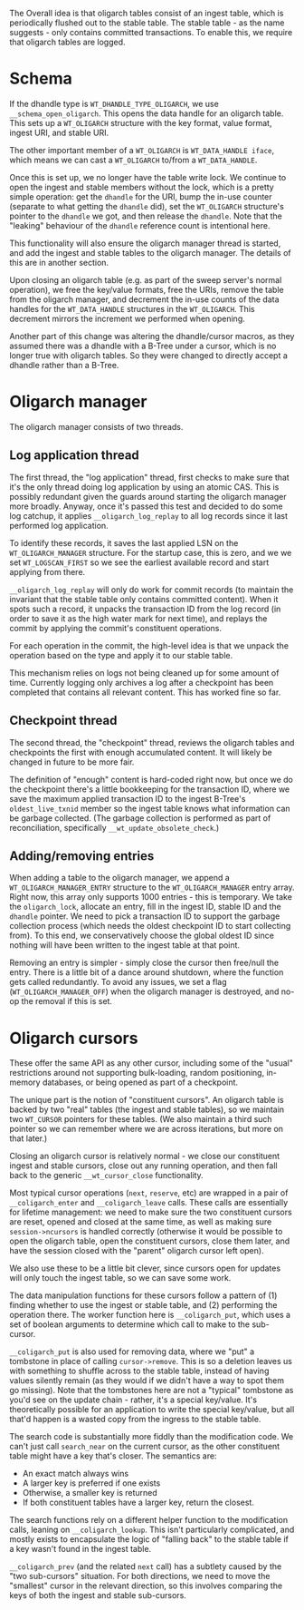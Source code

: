 The Overall idea is that oligarch tables consist of an ingest table, which
is periodically flushed out to the stable table. The stable table - as the
name suggests - only contains committed transactions. To enable this, we
require that oligarch tables are logged.

# Schema

If the dhandle type is `WT_DHANDLE_TYPE_OLIGARCH`, we use
`__schema_open_oligarch`. This opens the data handle for an oligarch table.
This sets up a `WT_OLIGARCH` structure with the key format, value format,
ingest URI, and stable URI.

The other important member of a `WT_OLIGARCH` is `WT_DATA_HANDLE iface`,
which means we can cast a `WT_OLIGARCH` to/from a `WT_DATA_HANDLE`.

Once this is set up, we no longer have the table write lock. We continue to
open the ingest and stable members without the lock, which is a pretty
simple operation: get the `dhandle` for the URI, bump the in-use counter
(separate to what getting the `dhandle` did), set the `WT_OLIGARCH`
structure's pointer to the `dhandle` we got, and then release the `dhandle`.
Note that the "leaking" behaviour of the `dhandle` reference count is
intentional here.

This functionality will also ensure the oligarch manager thread is started,
and add the ingest and stable tables to the oligarch manager. The details of
this are in another section.

Upon closing an oligarch table (e.g. as part of the sweep server's normal
operation), we free the key/value formats, free the URIs, remove the table
from the oligarch manager, and decrement the in-use counts of the data
handles for the `WT_DATA_HANDLE` structures in the `WT_OLIGARCH`. This
decrement mirrors the increment we performed when opening.

Another part of this change was altering the dhandle/cursor macros, as they
assumed there was a dhandle with a B-Tree under a cursor, which is no longer
true with oligarch tables. So they were changed to directly accept a dhandle
rather than a B-Tree.

# Oligarch manager

The oligarch manager consists of two threads.

## Log application thread

The first thread, the "log application" thread, first checks to make sure
that it's the only thread doing log application by using an atomic CAS. This
is possibly redundant given the guards around starting the oligarch manager
more broadly. Anyway, once it's passed this test and decided to do some log
catchup, it applies `__oligarch_log_replay` to all log records since it last
performed log application.

To identify these records, it saves the last applied LSN on the
`WT_OLIGARCH_MANAGER` structure. For the startup case, this is zero, and we
we set `WT_LOGSCAN_FIRST` so we see the earliest available record and start
applying from there.

`__oligarch_log_replay` will only do work for commit records (to maintain
the invariant that the stable table only contains committed content). When
it spots such a record, it unpacks the transaction ID from the log record
(in order to save it as the high water mark for next time), and replays the
commit by applying the commit's constituent operations.

For each operation in the commit, the high-level idea is that we unpack the
operation based on the type and apply it to our stable table.

This mechanism relies on logs not being cleaned up for some amount of time.
Currently logging only archives a log after a checkpoint has been completed
that contains all relevant content. This has worked fine so far.

## Checkpoint thread

The second thread, the "checkpoint" thread, reviews the oligarch tables and
checkpoints the first with enough accumulated content. It will likely be
changed in future to be more fair.

The definition of "enough" content is hard-coded right now, but once we do
the checkpoint there's a little bookkeeping for the transaction ID, where we
save the maximum applied transaction ID to the ingest B-Tree's
`oldest_live_txnid` member so the ingest table knows what information can be
garbage collected. (The garbage collection is performed as part of
reconciliation, specifically `__wt_update_obsolete_check`.)

## Adding/removing entries

When adding a table to the oligarch manager, we append a
`WT_OLIGARCH_MANAGER_ENTRY` structure to the `WT_OLIGARCH_MANAGER` entry
array. Right now, this array only supports 1000 entries - this is temporary.
We take the `oligarch_lock`, allocate an entry, fill in the ingest ID,
stable ID and the `dhandle` pointer. We need to pick a transaction ID to
support the garbage collection process (which needs the oldest checkpoint ID
to start collecting from). To this end, we conservatively choose the global
oldest ID since nothing will have been written to the ingest table at that
point.

Removing an entry is simpler - simply close the cursor then free/null the
entry. There is a little bit of a dance around shutdown, where the function
gets called redundantly. To avoid any issues, we set a flag
(`WT_OLIGARCH_MANAGER_OFF`) when the oligarch manager is destroyed, and
no-op the removal if this is set.

# Oligarch cursors

These offer the same API as any other cursor, including some of the "usual"
restrictions around not supporting bulk-loading, random positioning,
in-memory databases, or being opened as part of a checkpoint. 

The unique part is the notion of "constituent cursors". An oligarch table is
backed by two "real" tables (the ingest and stable tables), so we maintain
two `WT_CURSOR` pointers for these tables. (We also maintain a third such
pointer so we can remember where we are across iterations, but more on that
later.)

Closing an oligarch cursor is relatively normal - we close our constituent
ingest and stable cursors, close out any running operation, and then fall
back to the generic `__wt_cursor_close` functionality.

Most typical cursor operations (`next`, `reserve`, etc) are wrapped in a
pair of `__coligarch_enter` and `__coligarch_leave` calls. These calls are
essentially for lifetime management: we need to make sure the two
constituent cursors are reset, opened and closed at the same time, as well
as making sure `session->ncursors` is handled correctly (otherwise it would
be possible to open the oligarch table, open the constituent cursors, close
them later, and have the session closed with the "parent" oligarch cursor
left open).

We also use these to be a little bit clever, since cursors open for updates
will only touch the ingest table, so we can save some work.

The data manipulation functions for these cursors follow a pattern of (1)
finding whether to use the ingest or stable table, and (2) performing the
operation there. The worker function here is `__coligarch_put`, which uses a
set of boolean arguments to determine which call to make to the sub-cursor.

`__coligarch_put` is also used for removing data, where we "put" a tombstone
in place of calling `cursor->remove`. This is so a deletion leaves us with
something to shuffle across to the stable table, instead of having values
silently remain (as they would if we didn't have a way to spot them go
missing). Note that the tombstones here are not a "typical" tombstone as
you'd see on the update chain - rather, it's a special key/value. It's
theoretically possible for an application to write the special key/value,
but all that'd happen is a wasted copy from the ingress to the stable table.

The search code is substantially more fiddly than the modification code. We
can't just call `search_near` on the current cursor, as the other
constituent table might have a key that's closer. The semantics are:

* An exact match always wins
* A larger key is preferred if one exists
* Otherwise, a smaller key is returned
* If both constituent tables have a larger key, return the closest.

The search functions rely on a different helper function to the modification
calls, leaning on `__coligarch_lookup`. This isn't particularly complicated,
and mostly exists to encapsulate the logic of "falling back" to the stable
table if a key wasn't found in the ingest table.

`__coligarch_prev` (and the related `next` call) has a subtlety caused by
the "two sub-cursors" situation. For both directions, we need to move the
"smallest" cursor in the relevant direction, so this involves comparing the
keys of both the ingest and stable sub-cursors.
